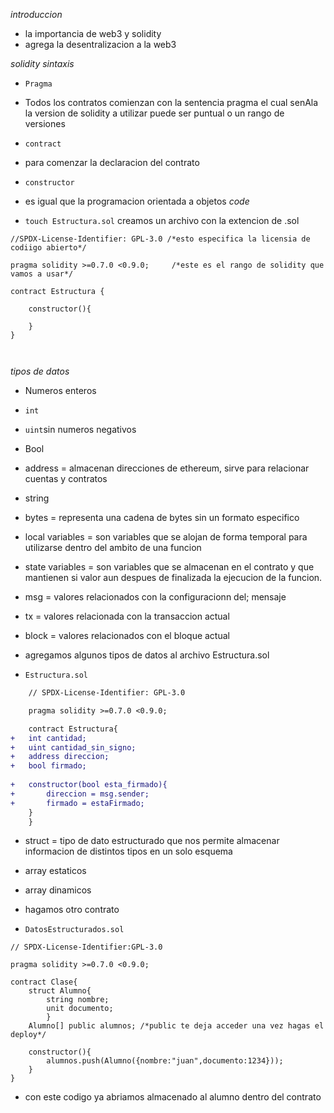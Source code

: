*introduccion*

- la importancia de web3 y solidity
- agrega la desentralizacion a la web3

*solidity sintaxis*
- `Pragma`
- Todos los contratos comienzan con la sentencia pragma el cual senAla la version de 
solidity a utilizar puede ser puntual o un rango de versiones

- `contract`
- para comenzar la declaracion del contrato

- `constructor`
- es igual que la programacion orientada a objetos
*code*
- `touch Estructura.sol` creamos un archivo con la extencion de .sol
```sol
//SPDX-License-Identifier: GPL-3.0 /*esto especifica la licensia de codiigo abierto*/

pragma solidity >=0.7.0 <0.9.0;  	/*este es el rango de solidity que vamos a usar*/

contract Estructura {
	
	constructor(){
		
	}
}



```
*tipos de datos*
- Numeros enteros
-	`int`
-	`uint`sin numeros negativos
- Bool
- address = almacenan direcciones de ethereum, sirve para relacionar cuentas y contratos
- string
- bytes = representa una cadena de bytes sin un formato especifico
- local variables = son variables que se alojan de forma temporal para utilizarse dentro del ambito de una funcion
- state variables = son variables que se almacenan en el contrato y que mantienen si valor aun despues de finalizada la ejecucion de la funcion.
- msg = valores relacionados con la configuracionn del; mensaje
- tx = valores relacionada con la transaccion actual
- block = valores relacionados con el bloque actual

- agregamos algunos tipos de datos al archivo Estructura.sol
- `Estructura.sol`
```diff
	// SPDX-License-Identifier: GPL-3.0

	pragma solidity >=0.7.0 <0.9.0;

	contract Estructura{
+	int cantidad;
+	uint cantidad_sin_signo;
+	address direccion;
+	bool firmado;
	
+	constructor(bool esta_firmado){
+		direccion = msg.sender;
+		firmado = estaFirmado;
	}
	}
```
- struct = tipo de dato estructurado que nos permite almacenar informacion de distintos tipos en un solo esquema
- array estaticos
- array dinamicos

- hagamos otro contrato
- `DatosEstructurados.sol`
```sol
// SPDX-License-Identifier:GPL-3.0

pragma solidity >=0.7.0 <0.9.0;

contract Clase{
	struct Alumno{
		string nombre;
		unit documento;
		}
	Alumno[] public alumnos; /*public te deja acceder una vez hagas el deploy*/

	constructor(){
		alumnos.push(Alumno({nombre:"juan",documento:1234}));
	}
}
```
- con este codigo ya abriamos almacenado al alumno dentro del contrato






